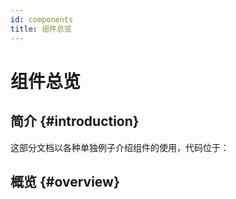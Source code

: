 ```yaml
---
id: components
title: 组件总览
---
```


# 组件总览

<!-- TODO：这里一般放所有组件的图片和简介之类的，比如 https://ant.design/components/overview-cn/ -->

## 简介 {#introduction}

这部分文档以各种单独例子介绍组件的使用，代码位于：

<!-- [examples/unit](https://github.com/qber-soft/Ave-Nodejs/tree/main/Code/Avernakis%20Nodejs/Test-Nodejs/examples/unit)。 -->

## 概览 {#overview}

<!--
### 基础 {#fundamental}

<div style={{display:"flex"}}>
    <a href="/window" style={{display:"flex", flexDirection:"column", alignItems: "center"}}>
        <img src={require('./assets/window-basic.png').default} style={{width: 600}}/>
        <div style={{marginTop: 10}}>Window 窗口</div>
    </a>
    <a href="/layout" style={{display:"flex", flexDirection:"column", alignItems: "center", marginLeft: 20}}>
        <img src={require('./assets/grid-practice-gutter.png').default} style={{width: 600}}/>
        <div style={{marginTop: 10}}>Layout 布局</div>
    </a>
</div>

### 组件 {#components}

<div style={{display:"flex"}}>
    <a href="/button" style={{display:"flex", flexDirection:"column", alignItems: "center"}}>
        <img src={require('./assets/button-event-click.gif').default} style={{width: 600}}/>
        <div style={{marginTop: 10}}>Button 按钮</div>
    </a>
     <a href="/combo-box" style={{display:"flex", flexDirection:"column", alignItems: "center", marginLeft: 20}}>
        <img src={require('./assets/combo-box-basic.gif').default} style={{width: 600}}/>
        <div style={{marginTop: 10}}>ComboBox 下拉列表</div>
    </a>
</div>

<div style={{display:"flex", marginTop: 30}}>
    <a href="/label" style={{display:"flex", flexDirection:"column", alignItems: "center"}}>
        <img src={require('./assets/label-text-align.png').default} style={{width: 600}}/>
        <div style={{marginTop: 10}}>Label 标签</div>
    </a>
     <a href="/text-box" style={{display:"flex", flexDirection:"column", alignItems: "center", marginLeft: 20}}>
        <img src={require('./assets/text-box-basic.gif').default} style={{width: 600}}/>
        <div style={{marginTop: 10}}>TextBox 文本框</div>
    </a>
</div>

<div style={{display:"flex", marginTop: 30}}>
    <a href="/list-box" style={{display:"flex", flexDirection:"column", alignItems: "center"}}>
        <img src={require('./assets/list-box-basic.gif').default} style={{width: 600}}/>
        <div style={{marginTop: 10}}>ListBox 列表框</div>
    </a>
     <a href="/rich-list-box" style={{display:"flex", flexDirection:"column", alignItems: "center", marginLeft: 20}}>
        <img src={require('./assets/rich-list-box-basic.gif').default} style={{width: 600}}/>
        <div style={{marginTop: 10}}>RichListBox 多格式列表框</div>
    </a>
</div>

<div style={{display:"flex", marginTop: 30}}>
    <a href="/progress" style={{display:"flex", flexDirection:"column", alignItems: "center"}}>
        <img src={require('./assets/progress-basic.gif').default} style={{width: 600}}/>
        <div style={{marginTop: 10}}>Progress 进度条</div>
    </a>
     <a href="/check-box" style={{display:"flex", flexDirection:"column", alignItems: "center", marginLeft: 20}}>
        <img src={require('./assets/check-box-style.gif').default} style={{width: 600}}/>
        <div style={{marginTop: 10}}>CheckBox 多选框</div>
    </a>
</div>

<div style={{display:"flex", marginTop: 30}}>
    <a href="/message-box" style={{display:"flex", flexDirection:"column", alignItems: "center"}}>
        <img src={require('./assets/message-box-basic.gif').default} style={{width: 600}}/>
        <div style={{marginTop: 10}}>MessageBox 消息框</div>
    </a>
     <a href="/input" style={{display:"flex", flexDirection:"column", alignItems: "center", marginLeft: 20}}>
        <img src={require('./assets/input-basic.gif').default} style={{width: 600}}/>
        <div style={{marginTop: 10}}>Input 输入框</div>
    </a>
</div>

<div style={{display:"flex", marginTop: 30}}>
    <a href="/color-picker" style={{display:"flex", flexDirection:"column", alignItems: "center"}}>
        <img src={require('./assets/color-picker-basic.gif').default} style={{width: 600}}/>
        <div style={{marginTop: 10}}>ColorPicker 颜色选择器</div>
    </a>
     <a href="/scroll-bar" style={{display:"flex", flexDirection:"column", alignItems: "center", marginLeft: 20}}>
        <img src={require('./assets/scroll-bar-basic.gif').default} style={{width: 600}}/>
        <div style={{marginTop: 10}}>ScrollBar 滚动条</div>
    </a>
</div>

<div style={{display:"flex", marginTop: 30}}>
    <a href="/status-bar" style={{display:"flex", flexDirection:"column", alignItems: "center"}}>
        <img src={require('./assets/status-bar-basic.gif').default} style={{width: 600}}/>
        <div style={{marginTop: 10}}>StatusBar 状态栏</div>
    </a>
     <a href="/calendar" style={{display:"flex", flexDirection:"column", alignItems: "center", marginLeft: 20}}>
        <img src={require('./assets/calendar-basic.gif').default} style={{width: 600}}/>
        <div style={{marginTop: 10}}>Calendar 日历</div>
    </a>
</div>

<div style={{display:"flex", marginTop: 30}}>
    <a href="/date-picker" style={{display:"flex", flexDirection:"column", alignItems: "center"}}>
        <img src={require('./assets/date-picker-basic.gif').default} style={{width: 600}}/>
        <div style={{marginTop: 10}}>DatePicker 日期选择器</div>
    </a>
     <a href="/knob" style={{display:"flex", flexDirection:"column", alignItems: "center", marginLeft: 20}}>
        <img src={require('./assets/knob-basic.gif').default} style={{width: 600}}/>
        <div style={{marginTop: 10}}>Knob 旋钮</div>
    </a>
</div>

<div style={{display:"flex", marginTop: 30}}>
    <a href="/hyper-link" style={{display:"flex", flexDirection:"column", alignItems: "center"}}>
        <img src={require('./assets/hyper-link-basic.gif').default} style={{width: 600}}/>
        <div style={{marginTop: 10}}>Hyperlink 超链接</div>
    </a>
     <a href="/tab" style={{display:"flex", flexDirection:"column", alignItems: "center", marginLeft: 20}}>
        <img src={require('./assets/tab-set-content.gif').default} style={{width: 600}}/>
        <div style={{marginTop: 10}}>Tab 标签页</div>
    </a>
</div>

<div style={{display:"flex", marginTop: 30}}>
    <a href="/radio-box" style={{display:"flex", flexDirection:"column", alignItems: "center"}}>
        <img src={require('./assets/radio-box-basic.gif').default} style={{width: 600}}/>
        <div style={{marginTop: 10}}>RadioBox 单选框</div>
    </a>
     <a href="/track-bar" style={{display:"flex", flexDirection:"column", alignItems: "center", marginLeft: 20}}>
        <img src={require('./assets/track-bar-basic.gif').default} style={{width: 600}}/>
        <div style={{marginTop: 10}}>TrackBar 轨道条</div>
    </a>
</div>

<div style={{display:"flex", marginTop: 30}}>
    <a href="/tree" style={{display:"flex", flexDirection:"column", alignItems: "center"}}>
        <img src={require('./assets/tree-basic.gif').default} style={{width: 600}}/>
        <div style={{marginTop: 10}}>Tree 树形控件</div>
    </a>
     <a href="/picture" style={{display:"flex", flexDirection:"column", alignItems: "center", marginLeft: 20}}>
        <img src={require('./assets/picture-basic.png').default} style={{width: 600}}/>
        <div style={{marginTop: 10}}>Picture 图片</div>
    </a>
</div>

### 其它 {#others}

<div style={{display:"flex", marginTop: 30}}>
    <a href="/custom-component" style={{display:"flex", flexDirection:"column", alignItems: "center"}}>
        <img src={require('./assets/custom-button.gif').default} style={{width: 600}}/>
        <div style={{marginTop: 10}}>Custom Component 自定义组件</div>
    </a>
     <a href="/theme" style={{display:"flex", flexDirection:"column", alignItems: "center", marginLeft: 20}}>
        <img src={require('./assets/toggle-theme.gif').default} style={{width: 600}}/>
        <div style={{marginTop: 10}}>Theme 主题</div>
    </a>
</div> -->
